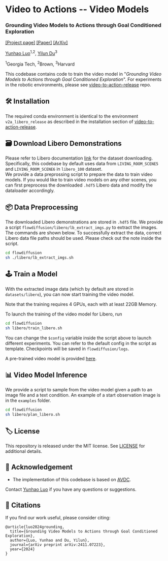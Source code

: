 # Video to Actions -- Video Models
<!-- 
``
This is the official 
`` -->

### Grounding Video Models to Actions through Goal Conditioned Exploration
[[Project page]](https://video-to-action.github.io/)
[[Paper]](https://arxiv.org/pdf/2411.07223)
[[ArXiv]](https://arxiv.org/abs/2411.07223)

[Yunhao Luo](https://devinluo27.github.io/)<sup>1,2</sup>,
[Yilun Du](https://yilundu.github.io/)<sup>3</sup>

<sup>1</sup>Georgia Tech,
<sup>2</sup>Brown,
<sup>3</sup>Harvard

This codebase contains code to train the video model in "*Grounding Video Models to Actions through Goal Conditioned Exploration*". 
For experiments in the robotic environments, please see [video-to-action-release](https://github.com/video-to-action/video-to-action-release) repo.

<!-- repo.  -->
<!-- this [repo](https://github.com/video-to-action/video-to-action-release). -->


## 🛠️ Installation
The required conda environment is identical to the environment `v2a_libero_release` as described in the installation section of [video-to-action-release](https://github.com/video-to-action/video-to-action-release?tab=readme-ov-file#%EF%B8%8F-installation).
<!-- repo. Please checkout it out and install the environment. -->



## 🗃️ Download Libero Demonstrations
Please refer to Libero documentation [link](https://lifelong-robot-learning.github.io/LIBERO/html/algo_data/datasets.html) for the dataset downloading. 
Specifically, this codebase by default uses data from `LIVING_ROOM_SCENE5` and `LIVING_ROOM_SCENE6` in `libero_100` dataset.  
We provide a data preprossing script to prepare the data to train video models. If you would like to train video models on any other scenes, you can first preprocess the downloaded `.hdf5` Libero data and modify the dataloader accordingly.


## 📦 Data Preprocessing
The downloaded Libero demonstrations are stored in `.hdf5` file. We provide a script `flowdiffusion/libero/lb_extract_imgs.py` to extract the images. The commands are shown below. 
To successfully extract the data, correct Libero data file paths should be used. Please check out the note inside the script.

<!-- before running and download the Libero data. -->

```bash
cd flowdiffusion
sh ./libero/lb_extract_imgs.sh
```

<!-- We extract the demonstractions  -->


## 🕹️ Train a Model
With the extracted image data (which by default are stored in `datasets/libero`), you can now start training the video model. 

Note that the training requires 4 GPUs, each with at least 22GB Memory.  

To launch the training of the video model for Libero, run
```bash
cd flowdiffusion
sh libero/train_libero.sh
```
You can change the `$config` variable inside the script above to launch different experiments. You can refer to the default config in the script as template. Checkpoints will be saved in `flowdiffusion/logs`.

A pre-trained video model is provided [here](https://github.com/video-to-action/video-to-action-release?tab=readme-ov-file#%EF%B8%8F-prepare-data).

<!-- 💭 -->
## 📊 Video Model Inference

We provide a script to sample from the video model given a path to an image file and a text condition. An example of a start observation image is in the `examples` folder.
```bash
cd flowdiffusion
sh libero/plan_libero.sh
```


## 🏷️ License
This repository is released under the MIT license. See [LICENSE](LICENSE) for additional details.


## 🙏 Acknowledgement
* The implementation of this codebase is based on [AVDC](https://github.com/flow-diffusion/AVDC).

Contact [Yunhao Luo](https://devinluo27.github.io/) if you have any questions or suggestions.


## 📝 Citations
If you find our work useful, please consider citing:
```
@article{luo2024grounding,
  title={Grounding Video Models to Actions through Goal Conditioned Exploration},
  author={Luo, Yunhao and Du, Yilun},
  journal={arXiv preprint arXiv:2411.07223},
  year={2024}
}
```



<!-- 
To resume training, you can use `-c` `--checkpoint_num` argument.  
```bash
# This will resume training with 1st checkpoint (should be named as model-1.pt)
python train_mw.py --mode train -c 1
``` -->

<!-- 



